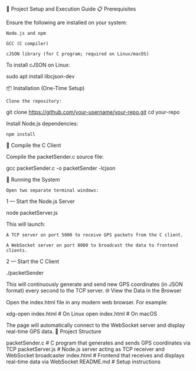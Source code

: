 🚀 Project Setup and Execution Guide
📋 Prerequisites

Ensure the following are installed on your system:

    Node.js and npm

    GCC (C compiler)

    cJSON library (for C program; required on Linux/macOS)

To install cJSON on Linux:

sudo apt install libcjson-dev

📦 Installation (One-Time Setup)

    Clone the repository:

git clone https://github.com/your-username/your-repo.git
cd your-repo

Install Node.js dependencies:

    npm install

🧱 Compile the C Client

Compile the packetSender.c source file:

gcc packetSender.c -o packetSender -lcjson

🔧 Running the System

    Open two separate terminal windows:

1 — Start the Node.js Server

node packetServer.js

This will launch:

    A TCP server on port 5000 to receive GPS packets from the C client.

    A WebSocket server on port 8080 to broadcast the data to frontend clients.

2 — Start the C Client

./packetSender

This will continuously generate and send new GPS coordinates (in JSON format) every second to the TCP server.
🌐 View the Data in the Browser

Open the index.html file in any modern web browser. For example:

xdg-open index.html    # On Linux
open index.html        # On macOS

The page will automatically connect to the WebSocket server and display real-time GPS data.
📁 Project Structure

packetSender.c       # C program that generates and sends GPS coordinates via TCP
packetServer.js      # Node.js server acting as TCP receiver and WebSocket broadcaster
index.html           # Frontend that receives and displays real-time data via WebSocket
README.md            # Setup instructions
